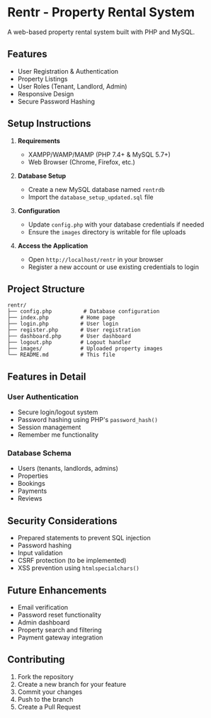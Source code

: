 # Rentr - Property Rental System

A web-based property rental system built with PHP and MySQL.

## Features

- User Registration & Authentication
- Property Listings
- User Roles (Tenant, Landlord, Admin)
- Responsive Design
- Secure Password Hashing

## Setup Instructions

1. **Requirements**
   - XAMPP/WAMP/MAMP (PHP 7.4+ & MySQL 5.7+)
   - Web Browser (Chrome, Firefox, etc.)

2. **Database Setup**
   - Create a new MySQL database named `rentrdb`
   - Import the `database_setup_updated.sql` file

3. **Configuration**
   - Update `config.php` with your database credentials if needed
   - Ensure the `images` directory is writable for file uploads

4. **Access the Application**
   - Open `http://localhost/rentr` in your browser
   - Register a new account or use existing credentials to login

## Project Structure

```
rentr/
├── config.php          # Database configuration
├── index.php          # Home page
├── login.php          # User login
├── register.php       # User registration
├── dashboard.php      # User dashboard
├── logout.php         # Logout handler
├── images/            # Uploaded property images
└── README.md          # This file
```

## Features in Detail

### User Authentication
- Secure login/logout system
- Password hashing using PHP's `password_hash()`
- Session management
- Remember me functionality

### Database Schema
- Users (tenants, landlords, admins)
- Properties
- Bookings
- Payments
- Reviews

## Security Considerations
- Prepared statements to prevent SQL injection
- Password hashing
- Input validation
- CSRF protection (to be implemented)
- XSS prevention using `htmlspecialchars()`

## Future Enhancements
- Email verification
- Password reset functionality
- Admin dashboard
- Property search and filtering
- Payment gateway integration

## Contributing

1. Fork the repository
2. Create a new branch for your feature
3. Commit your changes
4. Push to the branch
5. Create a Pull Request
